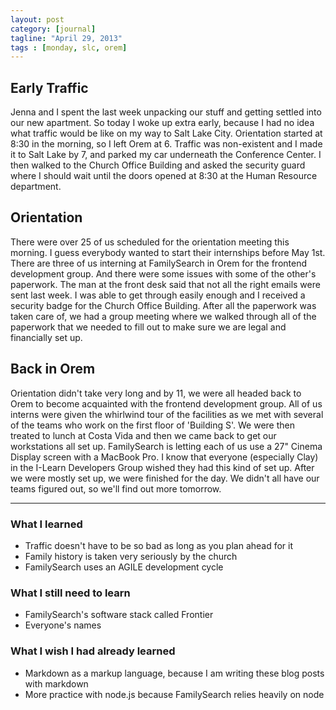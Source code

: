 ```yaml
---
layout: post
category: [journal]
tagline: "April 29, 2013"
tags : [monday, slc, orem]
---
```

## Early Traffic
Jenna and I spent the last week unpacking our stuff and getting settled into our
new apartment. So today I woke up extra early, because I had no idea what traffic
would be like on my way to Salt Lake City. Orientation started at 8:30 in the
morning, so I left Orem at 6. Traffic was non-existent and I made it to Salt Lake
by 7, and parked my car underneath the Conference Center. I then walked to the
Church Office Building and asked the security guard where I should wait until the
doors opened at 8:30 at the Human Resource department.

## Orientation
There were over 25 of us scheduled for the orientation meeting this morning. I
guess everybody wanted to start their internships before May 1st. There are three
of us interning at FamilySearch in Orem for the frontend development group. And
there were some issues with some of the other's paperwork. The man at the front
desk said that not all the right emails were sent last week. I was able to get
through easily enough and I received a security badge for the Church Office
Building. After all the paperwork was taken care of, we had a group meeting where
we walked through all of the paperwork that we needed to fill out to make sure we
are legal and financially set up.

## Back in Orem
Orientation didn't take very long and by 11, we were all headed back to Orem to
become acquainted with the frontend development group. All of us interns were
given the whirlwind tour of the facilities as we met with several of the teams
who work on the first floor of 'Building S'. We were then treated to lunch at
Costa Vida and then we came back to get our workstations all set up. FamilySearch
is letting each of us use a 27" Cinema Display screen with a MacBook Pro. I know
that everyone (especially Clay) in the I-Learn Developers Group wished they had
this kind of set up. After we were mostly set up, we were finished for the day.
We didn't all have our teams figured out, so we'll find out more tomorrow.

- - -

### What I learned
+ Traffic doesn't have to be so bad as long as you plan ahead for it
+ Family history is taken very seriously by the church
+ FamilySearch uses an AGILE development cycle

### What I still need to learn
+ FamilySearch's software stack called Frontier
+ Everyone's names

### What I wish I had already learned
+ Markdown as a markup language, because I am writing these blog posts with markdown
+ More practice with node.js because FamilySearch relies heavily on node